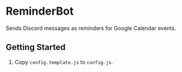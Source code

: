 # ReminderBot
Sends Discord messages as reminders for Google Calendar events.

## Getting Started
1. Copy `config.template.js` to `config.js`.
